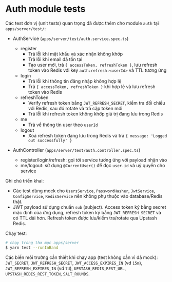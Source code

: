# Auth module tests

Các test đơn vị (unit tests) quan trọng đã được thêm cho module `auth` tại `apps/server/test/`:

- AuthService (`apps/server/test/auth.service.spec.ts`)

  - register
    - Trả lỗi khi mật khẩu và xác nhận không khớp
    - Trả lỗi khi email đã tồn tại
    - Tạo user mới, trả `{ accessToken, refreshToken }`, lưu refresh token vào Redis với key `auth:refresh:<userId>` và TTL tương ứng
  - login
    - Trả lỗi khi thông tin đăng nhập không hợp lệ
    - Trả `{ accessToken, refreshToken }` khi hợp lệ và lưu refresh token vào Redis
  - refreshToken
    - Verify refresh token bằng `JWT_REFRESH_SECRET`, kiểm tra đối chiếu với Redis, sau đó rotate và trả cặp token mới
    - Trả lỗi khi refresh token không khớp giá trị đang lưu trong Redis
  - me
    - Trả về thông tin user theo `userId`
  - logout
    - Xoá refresh token đang lưu trong Redis và trả `{ message: 'Logged out successfully' }`

- AuthController (`apps/server/test/auth.controller.spec.ts`)
  - register/login/refresh: gọi tới service tương ứng với payload nhận vào
  - me/logout: sử dụng `@CurrentUser()` để đọc `user.id` và uỷ quyền cho service

Ghi chú triển khai:

- Các test dùng mock cho `UsersService`, `PasswordHasher`, `JwtService`, `ConfigService`, `RedisService` nên không phụ thuộc vào database/Redis thật.
- JWT payload sử dụng chuẩn `sub` (subject). Access token ký bằng secret mặc định của ứng dụng, refresh token ký bằng `JWT_REFRESH_SECRET` và có TTL dài hơn. Refresh token được lưu/kiểm tra/rotate qua Upstash Redis.

Chạy test:

```bash
# chạy trong thư mục apps/server
$ yarn test --runInBand
```

Các biến môi trường cần thiết khi chạy app (test không cần vì đã mock): `JWT_SECRET`, `JWT_REFRESH_SECRET`, `JWT_ACCESS_EXPIRES_IN` (vd `15m`), `JWT_REFRESH_EXPIRES_IN` (vd `7d`), `UPSTASH_REDIS_REST_URL`, `UPSTASH_REDIS_REST_TOKEN`, `SALT_ROUNDS`.
